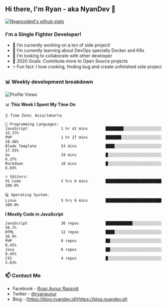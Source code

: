 ## Hi there, I'm Ryan - aka NyanDev 👋

[![Nyancodeid's github stats](https://github-readme-stats.vercel.app/api?username=nyancodeid)](https://github.com/nyancodeid/nyancodeid)

### I'm a Single Fighter Developer!
- 🔭 I’m currently working on a ton of side project!
- 🌱 I’m currently learning about DevOps specially Docker and K8s
- 👯 I’m looking to collaborate with other developer
- 🥅 2020 Goals: Contribute more to Open Source projects
- ⚡ Fun fact: I love cooking, finding bug and create unfinished side project 

### 📊 Weekly development breakdown

<!--START_SECTION:waka-->
![Profile Views](http://img.shields.io/badge/Profile%20Views-3-blue)

📊 **This Week I Spent My Time On** 

```text
⌚︎ Time Zone: Asia/Jakarta

💬 Programming Languages: 
JavaScript               1 hr 42 mins        ████████░░░░░░░░░░░░░░░░░   33.37% 
PHP                      1 hr 27 mins        ███████░░░░░░░░░░░░░░░░░░   28.48% 
Blade Template           53 mins             ████░░░░░░░░░░░░░░░░░░░░░   17.55% 
Go                       19 mins             █░░░░░░░░░░░░░░░░░░░░░░░░   6.37% 
Markdown                 18 mins             █░░░░░░░░░░░░░░░░░░░░░░░░   6.03%

🔥 Editors: 
VS Code                  5 hrs 6 mins        █████████████████████████   100.0%

💻 Operating System: 
Linux                    5 hrs 6 mins        █████████████████████████   100.0%

```

**I Mostly Code in JavaScript** 

```text
JavaScript               36 repos            ████████████░░░░░░░░░░░░░   50.7% 
HTML                     12 repos            ████░░░░░░░░░░░░░░░░░░░░░   16.9% 
PHP                      6 repos             ██░░░░░░░░░░░░░░░░░░░░░░░   8.45% 
Java                     6 repos             ██░░░░░░░░░░░░░░░░░░░░░░░   8.45% 
CSS                      4 repos             █░░░░░░░░░░░░░░░░░░░░░░░░   5.63%

```



<!--END_SECTION:waka-->

### 📫 Contact Me
- Facebook - [Ryan Aunur Rassyid](https://facebook.com/ryan.hac)
- Twitter - [@ryanaunur](https://twitter.com/ryanaunur)
- Blog - [https://blog.nyandev.id](https://blog.nyandev.id)
